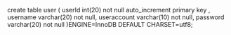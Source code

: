 create table user
(   userId int(20) not null auto_increment primary key ,
    username varchar(20) not null,
    useraccount varchar(10) not null,
    password varchar(20) not null
)ENGINE=InnoDB DEFAULT CHARSET=utf8;